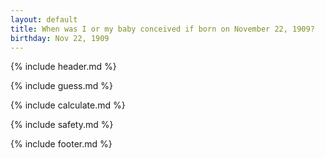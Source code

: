 ```yaml
---
layout: default
title: When was I or my baby conceived if born on November 22, 1909?
birthday: Nov 22, 1909
---
```


{% include header.md %}

{% include guess.md %}

{% include calculate.md %}

{% include safety.md %}

{% include footer.md %}



